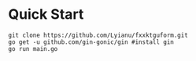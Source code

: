 # Quick Start
    
    git clone https://github.com/Lyianu/fxxktguform.git
    go get -u github.com/gin-gonic/gin #install gin
    go run main.go
